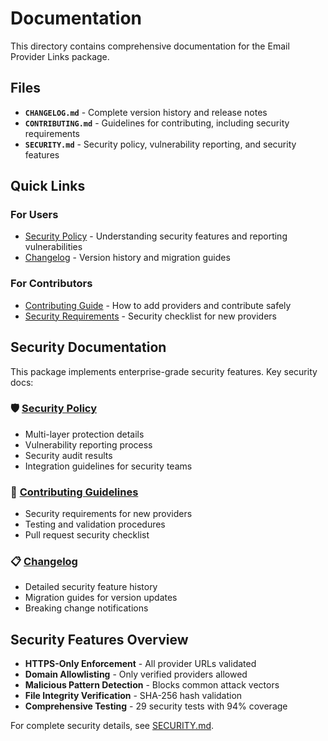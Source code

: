 # Documentation

This directory contains comprehensive documentation for the Email Provider Links package.

## Files

- **`CHANGELOG.md`** - Complete version history and release notes
- **`CONTRIBUTING.md`** - Guidelines for contributing, including security requirements
- **`SECURITY.md`** - Security policy, vulnerability reporting, and security features

## Quick Links

### For Users
- [Security Policy](SECURITY.md) - Understanding security features and reporting vulnerabilities
- [Changelog](CHANGELOG.md) - Version history and migration guides

### For Contributors  
- [Contributing Guide](CONTRIBUTING.md) - How to add providers and contribute safely
- [Security Requirements](CONTRIBUTING.md#security-guidelines) - Security checklist for new providers

## Security Documentation

This package implements enterprise-grade security features. Key security docs:

### 🛡️ [Security Policy](SECURITY.md)
- Multi-layer protection details
- Vulnerability reporting process  
- Security audit results
- Integration guidelines for security teams

### 🤝 [Contributing Guidelines](CONTRIBUTING.md)  
- Security requirements for new providers
- Testing and validation procedures
- Pull request security checklist

### 📋 [Changelog](CHANGELOG.md)
- Detailed security feature history
- Migration guides for version updates
- Breaking change notifications

## Security Features Overview

- **HTTPS-Only Enforcement** - All provider URLs validated
- **Domain Allowlisting** - Only verified providers allowed
- **Malicious Pattern Detection** - Blocks common attack vectors
- **File Integrity Verification** - SHA-256 hash validation
- **Comprehensive Testing** - 29 security tests with 94% coverage

For complete security details, see [SECURITY.md](SECURITY.md).

